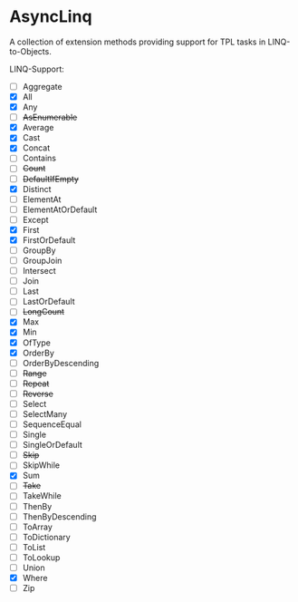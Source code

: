 AsyncLinq
=========

A collection of extension methods providing support for TPL tasks in LINQ-to-Objects.

LINQ-Support:
- [ ] Aggregate
- [X] All
- [X] Any
- [ ] ~~AsEnumerable~~
- [X] Average
- [X] Cast
- [X] Concat
- [ ] Contains
- [ ] ~~Count~~
- [ ] ~~DefaultIfEmpty~~
- [X] Distinct
- [ ] ElementAt
- [ ] ElementAtOrDefault
- [ ] Except
- [X] First
- [X] FirstOrDefault
- [ ] GroupBy
- [ ] GroupJoin
- [ ] Intersect
- [ ] Join
- [ ] Last
- [ ] LastOrDefault
- [ ] ~~LongCount~~
- [X] Max
- [X] Min
- [X] OfType
- [X] OrderBy
- [ ] OrderByDescending
- [ ] ~~Range~~
- [ ] ~~Repeat~~
- [ ] ~~Reverse~~
- [ ] Select
- [ ] SelectMany
- [ ] SequenceEqual
- [ ] Single
- [ ] SingleOrDefault
- [ ] ~~Skip~~
- [ ] SkipWhile
- [X] Sum
- [ ] ~~Take~~
- [ ] TakeWhile
- [ ] ThenBy
- [ ] ThenByDescending
- [ ] ToArray
- [ ] ToDictionary
- [ ] ToList
- [ ] ToLookup
- [ ] Union
- [X] Where
- [ ] Zip
